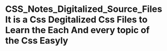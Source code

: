 # CSS_Notes_Digitalized_Source_Files It is a Css Degitalized Css Files to Learn the Each And every topic of the Css Easyly

